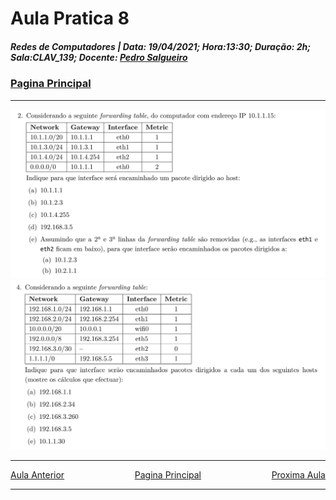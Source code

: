 # Aula Pratica 8   
##### *Redes de Computadores* | **Data:** 19/04/2021; **Hora**:13:30; **Duração**: 2h; **Sala**:CLAV_139; **Docente**: [Pedro Salgueiro](../#docentes)  
### [Pagina Principal](../)
---  
![](ex_redes1.png)  
![](ex_redes2.png)

---  

<div id="nav">
<span class="left" ><a href="../Lab07" >Aula Anterior</a></span>
<span> <a href="../" >Pagina Principal</a></span>
<span class="right" ><a href="../Lab09" >Proxima Aula</a></span>
</div>  

---  

<style>
    .math {
    font-family: KaTeX_Math;
    font-style: italic;
}
.nav, #nav{
    position: inline-block;
    align-items: center;
    text-align: center;
    
}
.left{
    float: left;
}
.center{
    text-align=center;
}
.right{
    float: right;
}
.red{
    color: red;
}
.markdown-body blockquote {
    background:rgb(140 143 147 / 17%);
    padding: 0 1em;
    padding: 0 1em;
    color: #000000;
    border-left: 0.25em solid #007fff;
    }   
 </style>